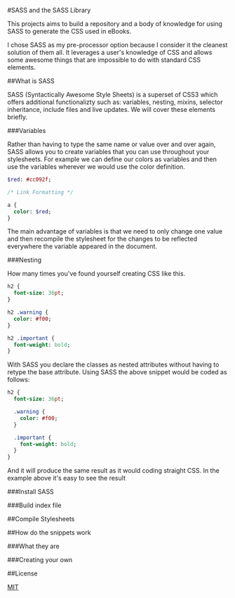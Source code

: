 #SASS and the SASS Library

This projects aims to build a repository and a body of knowledge for using SASS to generate the CSS used in eBooks. 

I chose SASS as my pre-processor option because I consider it the cleanest solution of them all. It leverages a user's knowledge of CSS and allows some awesome things that are impossible to do with standard CSS elements. 

##What is SASS

SASS (Syntactically Awesome Style Sheets) is a superset of CSS3 which offers additional functionalizty such as: variables, nesting, mixins, selector inheritance, include files and live updates. We will cover these elements briefly.

###Variables

Rather than having to type the same name or value over and over again, SASS allows you to create variables that you can use throughout your stylesheets. For example we can define our colors as variables and then use the variables wherever we would use the color definition. 

```sass
$red: #cc092f;

/* Link Formatting */

a {
  color: $red;
}
```

The main advantage of variables is that we need to only change one value and then recompile the stylesheet for the changes to be reflected everywhere the variable appeared in the document. 

###Nesting

How many times you've found yourself creating CSS like this.

```sass
h2 {
  font-size: 36pt;
}

h2 .warning {
  color: #f00;
}

h2 .important {
  font-weight: bold;
}
```

With SASS you declare the classes as nested attributes without having to retype the base attribute. Using SASS the above snippet would be coded as follows:

```sass
h2 {
  font-size: 36pt;

  .warning {
    color: #f00;
  }

  .important {
    font-weight: bold;
  }
}
```
And it will produce the same result as it would coding straight CSS. In the example above it's easy to see the result

###Install SASS

###Build index file

##Compile Stylesheets

##How do the snippets work

###What they are

###Creating your own

##License

[MIT](http://caraya.mit-license.org/) 
